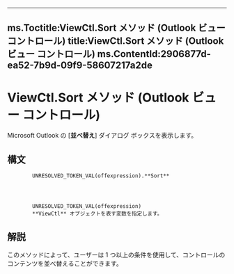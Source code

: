 

---
ms.Toctitle:ViewCtl.Sort メソッド (Outlook ビュー コントロール)
title:ViewCtl.Sort メソッド (Outlook ビュー コントロール)
ms.ContentId:2906877d-ea52-7b9d-09f9-58607217a2de
---
# ViewCtl.Sort メソッド (Outlook ビュー コントロール)




Microsoft Outlook の [**並べ替え**] ダイアログ ボックスを表示します。

## 構文

            UNRESOLVED_TOKEN_VAL(offexpression).**Sort**




            UNRESOLVED_TOKEN_VAL(offexpression)
            **ViewCtl** オブジェクトを表す変数を指定します。



## 解説
このメソッドによって、ユーザーは 1 つ以上の条件を使用して、コントロールのコンテンツを並べ替えることができます。




